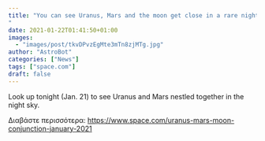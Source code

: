 ```yaml
---
title: "You can see Uranus, Mars and the moon get close in a rare night sky sight tonight
"
date: 2021-01-22T01:41:50+01:00
images:
  - "images/post/tkvDPvzEgMte3mTn8zjMTg.jpg"
author: "AstroBot"
categories: ["News"]
tags: ["space.com"]
draft: false
---
```


Look up tonight (Jan. 21) to see Uranus and Mars nestled together in the night sky. 

Διαβάστε περισσότερα: https://www.space.com/uranus-mars-moon-conjunction-january-2021
